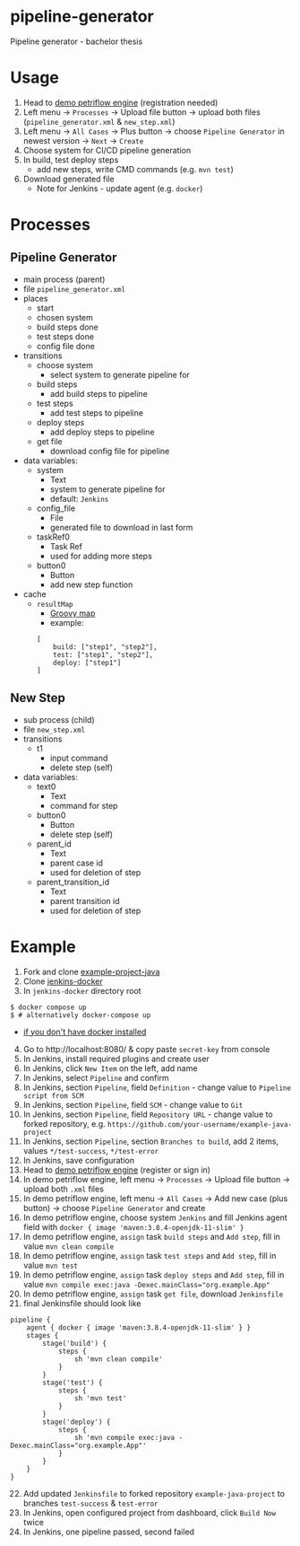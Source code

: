# pipeline-generator
Pipeline generator - bachelor thesis

# Usage

1. Head to [demo petriflow engine](https://demo.netgrif.com/) (registration needed)
2. Left menu -> `Processes` -> Upload file button -> upload both files (`pipeline_generator.xml` & `new_step.xml`)
3. Left menu -> `All Cases` -> Plus button -> choose `Pipeline Generator` in newest version -> `Next` -> `Create`
4. Choose system for CI/CD pipeline generation
5. In build, test deploy steps
    - add new steps, write CMD commands (e.g. `mvn test`)
6. Download generated file
    - Note for Jenkins - update agent (e.g. `docker`)

# Processes

## Pipeline Generator
- main process (parent)
- file `pipeline_generator.xml`
- places
    - start
    - chosen system
    - build steps done
    - test steps done
    - config file done
- transitions
    - choose system
        - select system to generate pipeline for
    - build steps
        - add build steps to pipeline
    - test steps
        - add test steps to pipeline
    - deploy steps
        - add deploy steps to pipeline
    - get file
        - download config file for pipeline
- data variables:
    - system
        - Text
        - system to generate pipeline for
        - default: `Jenkins`
    - config_file
        - File
        - generated file to download in last form
    - taskRef0
        - Task Ref
        - used for adding more steps
    - button0
        - Button
        - add new step function
- cache
    - `resultMap`
        - [Groovy map](https://docs.groovy-lang.org/latest/html/groovy-jdk/java/util/Map.html})
        - example:
        ```
        [
            build: ["step1", "step2"],
            test: ["step1", "step2"],
            deploy: ["step1"]
        ]
        ```

## New Step
- sub process (child)
- file `new_step.xml`
- transitions
    - t1
        - input command
        - delete step (self)
- data variables:
    - text0
        - Text
        - command for step
    - button0
        - Button
        - delete step (self)
    - parent_id
        - Text
        - parent case id
        - used for deletion of step
    - parent_transition_id
        - Text
        - parent transition id
        - used for deletion of step

# Example

1. Fork and clone [example-project-java](https://github.com/MartinSiran/example-java-project)
2. Clone [jenkins-docker](https://github.com/MartinSiran/jenkins-docker)
3. In `jenkins-docker` directory root
```console
$ docker compose up
$ # alternatively docker-compose up
```
- [if you don't have docker installed](https://www.docker.com/get-started/)
4. Go to http://localhost:8080/ & copy paste `secret-key` from console
5. In Jenkins, install required plugins and create user
6. In Jenkins, click `New Item` on the left, add name
7. In Jenkins, select `Pipeline` and confirm
8. In Jenkins, section `Pipeline`, field `Definition` - change value to `Pipeline script from SCM`
9. In Jenkins, section `Pipeline`, field `SCM` - change value to `Git`
10. In Jenkins, section `Pipeline`, field `Repository URL` - change value to forked repository, e.g. `https://github.com/your-username/example-java-project`
11. In Jenkins, section `Pipeline`, section `Branches to build`, add 2 items, values `*/test-success`, `*/test-error`
12. In Jenkins, save configuration
13. Head to [demo petriflow engine](https://demo.netgrif.com/) (register or sign in)
14. In demo petriflow engine, left menu -> `Processes` -> Upload file button -> upload both `.xml` files
15. In demo petriflow engine, left menu -> `All Cases` -> Add new case (plus button) -> choose `Pipeline Generator` and create
16. In demo petriflow engine, choose system `Jenkins` and fill Jenkins agent field with `docker { image 'maven:3.8.4-openjdk-11-slim' }`
17. In demo petriflow engine, `assign` task `build steps` and `Add step`, fill in value `mvn clean compile`
18. In demo petriflow engine, `assign` task `test steps` and `Add step`, fill in value `mvn test`
19. In demo petriflow engine, `assign` task `deploy steps` and `Add step`, fill in value `mvn compile exec:java -Dexec.mainClass="org.example.App"`
20. In demo petriflow engine, `assign` task `get file`, download `Jenkinsfile`
21. final Jenkinsfile should look like
```
pipeline {
    agent { docker { image 'maven:3.8.4-openjdk-11-slim' } }
    stages {
        stage('build') {
            steps {
                sh 'mvn clean compile'
            }
        }
        stage('test') {
            steps {
                sh 'mvn test'
            }
        }
        stage('deploy') {
            steps {
                sh 'mvn compile exec:java -Dexec.mainClass="org.example.App"'
            }
        }
    }
}
```
22. Add updated `Jenkinsfile` to forked repository `example-java-project` to branches `test-success` & `test-error`
23. In Jenkins, open configured project from dashboard, click `Build Now` twice
24. In Jenkins, one pipeline passed, second failed
